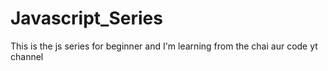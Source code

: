 # Javascript_Series
This is the js series for beginner and I'm learning from the chai aur code yt channel
